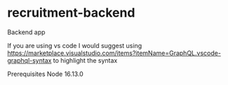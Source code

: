 # recruitment-backend

Backend app

If you are using vs code I would suggest using https://marketplace.visualstudio.com/items?itemName=GraphQL.vscode-graphql-syntax to highlight the syntax

Prerequisites
Node 16.13.0
